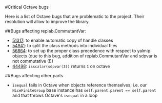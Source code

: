 #Critical Octave bugs

Here is a list of Octave bugs that are problematic to the project. Their resolution will allow to improve the library.

##Bugs affecting replab.CommutantVar:

- [51317](https://savannah.gnu.org/bugs/?51317): to enable automatic copy of handle classes
- [54941](https://savannah.gnu.org/bugs/?54941): to split the class methods into individual files
- [56864](https://savannah.gnu.org/bugs/?56864): to set up the proper class precedence with respect to yalmip objects (due to this bug, addition of replab.CommutantVar and sdpvar is not commutative (!))
- [44498](https://savannah.gnu.org/bugs/?44498): `isscalar(sdpvar(3))` returns `1` on octave

##Bugs affecting other parts

- `isequal` fails in Octave when objects reference themselves; i.e. our `NiceFiniteGroup` base instance has `self.parent.parent == self.parent` and that throws Octave's `isequal` in a loop
